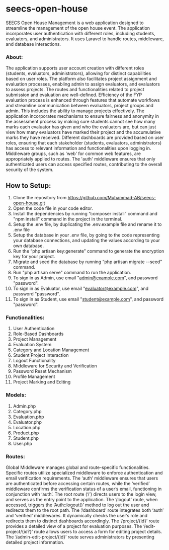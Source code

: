 # seecs-open-house

SEECS Open House Management is a web application designed to streamline the management of the open house event. The application incorporates user authentication with different roles, including students, evaluators, and administrators. It uses Laravel to handle routes, middleware, and database interactions.

### About:
The application supports user account creation with different roles (students, evaluators, administrators), allowing for distinct capabilities based on user roles. The platform also facilitates project assignment and evaluation processes, enabling admin to assign evaluators, and evaluators to assess projects. The routes and functionalities related to project submission and evaluation are well-defined. Efficiency of the FYP evaluation process is enhanced through features that automate workflows and streamline communication between evaluators, project groups and admin. This includes the ability to manage projects effectively. The application incorporates mechanisms to ensure fairness and anonymity in the assessment process by making sure students cannot see how many marks each evaluator has given and who the evaluators are, but can just view how many evaluators have marked their project and the accumulative marks they have received. Different dashboards are provided based on user roles, ensuring that each stakeholder (students, evaluators, administrators) has access to relevant information and functionalities upon logging in. Middleware groups, such as 'web' for common web features, are appropriately applied to routes. The 'auth' middleware ensures that only authenticated users can access specified routes, contributing to the overall security of the system.

## How to Setup:
1.	Clone the repository from https://github.com/Muhammad-AB/seecs-open-house.git
2.	Open the code file in your code editor.
3.	Install the dependencies by running “composer install” command and "npm install" command in the project in the terminal.
4.	Setup the .env file, by duplicating the .env.example file and rename it to .env file
5.	Setup the database in your .env file, by going to the code representing your database connections, and updating the values according to your own database.
6.	Run the “php artisan key:generate” command to generate the encryption key for your project.
7.	Migrate and seed the database by running “php artisan migrate --seed” command.
8.	Run "php artisan serve" command to run the application.
9.	To sign in as Admin, use email "admin@example.com", and password "password".
10.	To sign in as Evaluator, use email "evaluator@example.com", and password "password".
11.	To sign in as Student, use email "student@example.com", and password "password".

### Functionalities:
1.	User Authentication
2.	Role-Based Dashboards
3.	Project Management
4.	Evaluation System
5.	Category and Location Management
6.	Student Project Interaction
7.	Logout Functionality
8.	Middleware for Security and Verification
9.	Password Reset Mechanism
10.	Profile Management
11.	Project Marking and Editing

### Models:
1.	Admin.php
2.	Category.php
3.	Evaluation.php
4.	Evaluator.php
5.	Location.php
6.	Product.php
7.	Student.php
8.	User.php

### Routes:
Global Middleware manages global and route-specific functionalities. Specific routes utilize specialized middleware to enforce authentication and email verification requirements. The ‘auth’ middleware ensures that users are authenticated before accessing certain routes, while the ‘verified’ middleware confirms the verification status of a user’s email, functioning in conjunction with ‘auth’.  The root route (‘/’) directs users to the login view, and serves as the entry point to the application. The ‘/logout’ route, when accessed, triggers the ‘Auth::logout()’ method to log out the user and redirects them to the root path. The ‘/dashboard’ route integrates both ‘auth’ and ‘verified’ middlewares. It dynamically checks the user’s role and redirects them to distinct dashboards accordingly. The ‘/project/{id}’ route provides a detailed view of a project for evaluation purposes. The ‘/edit-project/{id?}’ route allows users to access a form for editing project details. The ‘/admin-edit-project/{id}’ route serves administrators by presenting detailed project information.
